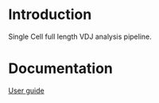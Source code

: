# Introduction
Single Cell full length VDJ analysis pipeline.

# Documentation
[User guide](./doc/user_guide.md)

